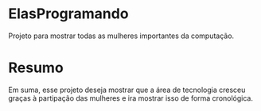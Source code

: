 # ElasProgramando
Projeto para mostrar todas as mulheres importantes da computação.

# Resumo
Em suma, esse projeto deseja mostrar que a área de tecnologia cresceu graças à partipação das mulheres e ira mostrar isso de forma cronológica.
